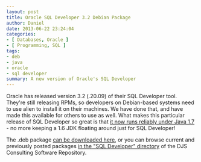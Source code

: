 ```yaml
---
layout: post
title: Oracle SQL Developer 3.2 Debian Package
author: Daniel
date: 2013-06-22 23:24:04
categories:
- [ Databases, Oracle ]
- [ Programming, SQL ]
tags:
- deb
- java
- oracle
- sql developer
summary: A new version of Oracle's SQL Developer
---
```


Oracle has released version 3.2 (.20.09) of their SQL Developer tool. They're still releasing RPMs, so developers on Debian-based systems need to use alien to install it on their machines. We have done that, and have made this available for others to use as well. What makes this particular release of SQL Developer so great is that [it now runs reliably under Java 1.7][java7] - no more keeping a 1.6 JDK floating around just for SQL Developer!

The .deb package [can be downloaded here][deb], or you can browse current and previously posted packages [in the "SQL Developer" directory][dir] of the DJS Consulting Software Repository.


[java7]: //www.thatjeffsmith.com/archive/2013/06/oracle-sql-developer-and-java-7/ "Oracle SQL Developer and Java 7 &bull; That Jeff Smith"
[deb]:   //hosted.djs-consulting.com/software/sqldeveloper/sqldeveloper_3.2.20.09.87-2_all.deb "SQL Developer 3.2.20.09 Debian Package"
[dir]:   //hosted.djs-consulting.com/software/sqldeveloper/ "SQL Developer &bull; DJS Consulting Linux Software Repository"
